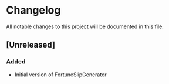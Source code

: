 # Changelog

All notable changes to this project will be documented in this file.

## [Unreleased]

### Added

- Initial version of FortuneSlipGenerator
